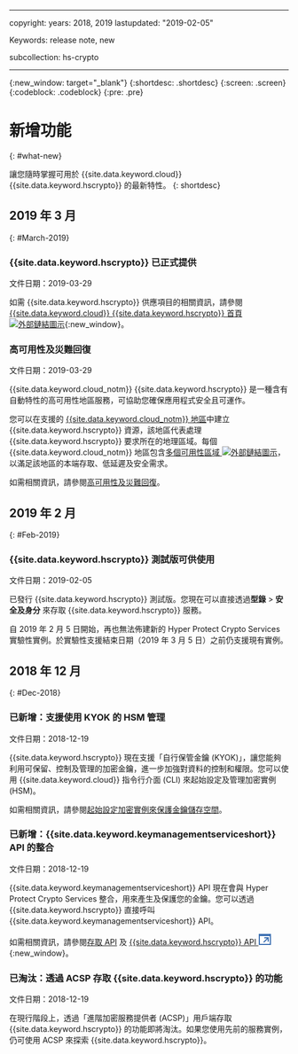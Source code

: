 ﻿---

copyright:
  years: 2018, 2019
lastupdated: "2019-02-05"

Keywords: release note, new

subcollection: hs-crypto

---

{:new_window: target="_blank"}
{:shortdesc: .shortdesc}
{:screen: .screen}
{:codeblock: .codeblock}
{:pre: .pre}

# 新增功能
{: #what-new}

讓您隨時掌握可用於 {{site.data.keyword.cloud}} {{site.data.keyword.hscrypto}} 的最新特性。
{: shortdesc}

## 2019 年 3 月
{: #March-2019}

### {{site.data.keyword.hscrypto}} 已正式提供
文件日期：2019-03-29

如需 {{site.data.keyword.hscrypto}} 供應項目的相關資訊，請參閱 [{{site.data.keyword.cloud}} {{site.data.keyword.hscrypto}} 首頁 ![外部鏈結圖示](../../icons/launch-glyph.svg "外部鏈結圖示")](https://www.ibm.com/cloud/hyper-protect-crypto){:new_window}。

### 高可用性及災難回復
文件日期：2019-03-29

{{site.data.keyword.cloud_notm}} {{site.data.keyword.hscrypto}} 是一種含有自動特性的高可用性地區服務，可協助您確保應用程式安全且可運作。

您可以在支援的 [{{site.data.keyword.cloud_notm}} 地區](/docs/services/hs-crypto/regions.html)中建立 {{site.data.keyword.hscrypto}} 資源，該地區代表處理 {{site.data.keyword.hscrypto}} 要求所在的地理區域。每個 {{site.data.keyword.cloud_notm}} 地區包含[多個可用性區域 ![外部鏈結圖示](../../icons/launch-glyph.svg "外部鏈結圖示")](https://www.ibm.com/blogs/bluemix/2018/06/expansion-availability-zones-global-regions/)，以滿足該地區的本端存取、低延遲及安全需求。

如需相關資訊，請參閱[高可用性及災難回復](/docs/services/hs-crypto/ha-dr.html)。

## 2019 年 2 月
{: #Feb-2019}

### {{site.data.keyword.hscrypto}} 測試版可供使用
文件日期：2019-02-05

已發行 {{site.data.keyword.hscrypto}} 測試版。您現在可以直接透過**型錄** > **安全及身分** 來存取 {{site.data.keyword.hscrypto}} 服務。

自 2019 年 2 月 5 日開始，再也無法佈建新的 Hyper Protect Crypto Services 實驗性實例。於實驗性支援結束日期（2019 年 3 月 5 日）之前仍支援現有實例。

## 2018 年 12 月
{: #Dec-2018}

### 已新增：支援使用 KYOK 的 HSM 管理
文件日期：2018-12-19

{{site.data.keyword.hscrypto}} 現在支援「自行保管金鑰 (KYOK)」，讓您能夠利用可保留、控制及管理的加密金鑰，進一步加強對資料的控制和權限。您可以使用 {{site.data.keyword.cloud}} 指令行介面 (CLI) 來起始設定及管理加密實例 (HSM)。

如需相關資訊，請參閱[起始設定加密實例來保護金鑰儲存空間](/docs/services/hs-crypto/initialize_hsm.html)。

### 已新增：{{site.data.keyword.keymanagementserviceshort}} API 的整合
文件日期：2018-12-19

{{site.data.keyword.keymanagementserviceshort}} API 現在會與 Hyper Protect Crypto Services 整合，用來產生及保護您的金鑰。您可以透過 {{site.data.keyword.hscrypto}} 直接呼叫 {{site.data.keyword.keymanagementserviceshort}} API。

如需相關資訊，請參閱[存取 API](/docs/services/hs-crypto/access-api.html) 及 [{{site.data.keyword.hscrypto}} API ![外部鏈結圖示](image/external_link.svg "外部鏈結圖示")](https://cloud.ibm.com/apidocs/hs-crypto){:new_window}。

### 已淘汰：透過 ACSP 存取 {{site.data.keyword.hscrypto}} 的功能
文件日期：2018-12-19

在現行階段上，透過「進階加密服務提供者 (ACSP)」用戶端存取 {{site.data.keyword.hscrypto}} 的功能即將淘汰。如果您使用先前的服務實例，仍可使用 ACSP 來探索 {{site.data.keyword.hscrypto}}。
